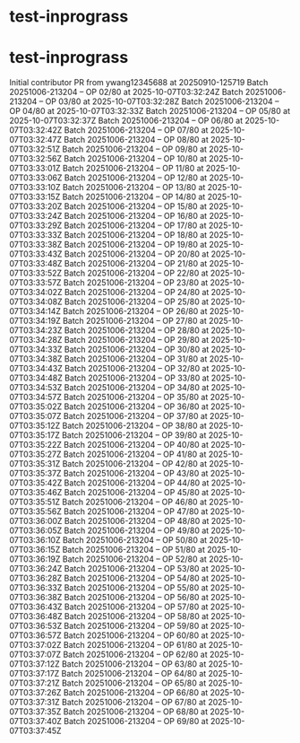 # test-inprograss
# test-inprograss
Initial contributor PR from ywang12345688 at 20250910-125719
Batch 20251006-213204 – OP 02/80 at 2025-10-07T03:32:24Z
Batch 20251006-213204 – OP 03/80 at 2025-10-07T03:32:28Z
Batch 20251006-213204 – OP 04/80 at 2025-10-07T03:32:33Z
Batch 20251006-213204 – OP 05/80 at 2025-10-07T03:32:37Z
Batch 20251006-213204 – OP 06/80 at 2025-10-07T03:32:42Z
Batch 20251006-213204 – OP 07/80 at 2025-10-07T03:32:47Z
Batch 20251006-213204 – OP 08/80 at 2025-10-07T03:32:51Z
Batch 20251006-213204 – OP 09/80 at 2025-10-07T03:32:56Z
Batch 20251006-213204 – OP 10/80 at 2025-10-07T03:33:01Z
Batch 20251006-213204 – OP 11/80 at 2025-10-07T03:33:06Z
Batch 20251006-213204 – OP 12/80 at 2025-10-07T03:33:10Z
Batch 20251006-213204 – OP 13/80 at 2025-10-07T03:33:15Z
Batch 20251006-213204 – OP 14/80 at 2025-10-07T03:33:20Z
Batch 20251006-213204 – OP 15/80 at 2025-10-07T03:33:24Z
Batch 20251006-213204 – OP 16/80 at 2025-10-07T03:33:29Z
Batch 20251006-213204 – OP 17/80 at 2025-10-07T03:33:33Z
Batch 20251006-213204 – OP 18/80 at 2025-10-07T03:33:38Z
Batch 20251006-213204 – OP 19/80 at 2025-10-07T03:33:43Z
Batch 20251006-213204 – OP 20/80 at 2025-10-07T03:33:48Z
Batch 20251006-213204 – OP 21/80 at 2025-10-07T03:33:52Z
Batch 20251006-213204 – OP 22/80 at 2025-10-07T03:33:57Z
Batch 20251006-213204 – OP 23/80 at 2025-10-07T03:34:02Z
Batch 20251006-213204 – OP 24/80 at 2025-10-07T03:34:08Z
Batch 20251006-213204 – OP 25/80 at 2025-10-07T03:34:14Z
Batch 20251006-213204 – OP 26/80 at 2025-10-07T03:34:19Z
Batch 20251006-213204 – OP 27/80 at 2025-10-07T03:34:23Z
Batch 20251006-213204 – OP 28/80 at 2025-10-07T03:34:28Z
Batch 20251006-213204 – OP 29/80 at 2025-10-07T03:34:33Z
Batch 20251006-213204 – OP 30/80 at 2025-10-07T03:34:38Z
Batch 20251006-213204 – OP 31/80 at 2025-10-07T03:34:43Z
Batch 20251006-213204 – OP 32/80 at 2025-10-07T03:34:48Z
Batch 20251006-213204 – OP 33/80 at 2025-10-07T03:34:53Z
Batch 20251006-213204 – OP 34/80 at 2025-10-07T03:34:57Z
Batch 20251006-213204 – OP 35/80 at 2025-10-07T03:35:02Z
Batch 20251006-213204 – OP 36/80 at 2025-10-07T03:35:07Z
Batch 20251006-213204 – OP 37/80 at 2025-10-07T03:35:12Z
Batch 20251006-213204 – OP 38/80 at 2025-10-07T03:35:17Z
Batch 20251006-213204 – OP 39/80 at 2025-10-07T03:35:22Z
Batch 20251006-213204 – OP 40/80 at 2025-10-07T03:35:27Z
Batch 20251006-213204 – OP 41/80 at 2025-10-07T03:35:31Z
Batch 20251006-213204 – OP 42/80 at 2025-10-07T03:35:37Z
Batch 20251006-213204 – OP 43/80 at 2025-10-07T03:35:42Z
Batch 20251006-213204 – OP 44/80 at 2025-10-07T03:35:46Z
Batch 20251006-213204 – OP 45/80 at 2025-10-07T03:35:51Z
Batch 20251006-213204 – OP 46/80 at 2025-10-07T03:35:56Z
Batch 20251006-213204 – OP 47/80 at 2025-10-07T03:36:00Z
Batch 20251006-213204 – OP 48/80 at 2025-10-07T03:36:05Z
Batch 20251006-213204 – OP 49/80 at 2025-10-07T03:36:10Z
Batch 20251006-213204 – OP 50/80 at 2025-10-07T03:36:15Z
Batch 20251006-213204 – OP 51/80 at 2025-10-07T03:36:19Z
Batch 20251006-213204 – OP 52/80 at 2025-10-07T03:36:24Z
Batch 20251006-213204 – OP 53/80 at 2025-10-07T03:36:28Z
Batch 20251006-213204 – OP 54/80 at 2025-10-07T03:36:33Z
Batch 20251006-213204 – OP 55/80 at 2025-10-07T03:36:38Z
Batch 20251006-213204 – OP 56/80 at 2025-10-07T03:36:43Z
Batch 20251006-213204 – OP 57/80 at 2025-10-07T03:36:48Z
Batch 20251006-213204 – OP 58/80 at 2025-10-07T03:36:53Z
Batch 20251006-213204 – OP 59/80 at 2025-10-07T03:36:57Z
Batch 20251006-213204 – OP 60/80 at 2025-10-07T03:37:02Z
Batch 20251006-213204 – OP 61/80 at 2025-10-07T03:37:07Z
Batch 20251006-213204 – OP 62/80 at 2025-10-07T03:37:12Z
Batch 20251006-213204 – OP 63/80 at 2025-10-07T03:37:17Z
Batch 20251006-213204 – OP 64/80 at 2025-10-07T03:37:21Z
Batch 20251006-213204 – OP 65/80 at 2025-10-07T03:37:26Z
Batch 20251006-213204 – OP 66/80 at 2025-10-07T03:37:31Z
Batch 20251006-213204 – OP 67/80 at 2025-10-07T03:37:35Z
Batch 20251006-213204 – OP 68/80 at 2025-10-07T03:37:40Z
Batch 20251006-213204 – OP 69/80 at 2025-10-07T03:37:45Z
